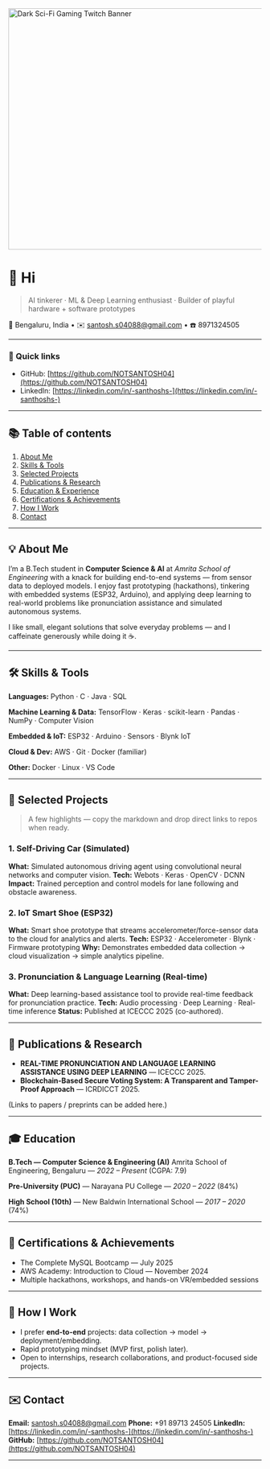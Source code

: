 
<img width="1200" height="480" alt="Dark Sci-Fi Gaming Twitch Banner" src="https://github.com/user-attachments/assets/b5d73eb9-3baa-4904-b7a5-53741cdb081c" />

# 👋 Hi

> AI tinkerer · ML & Deep Learning enthusiast · Builder of playful hardware + software prototypes

📍 Bengaluru, India • ✉️ [santosh.s04088@gmail.com](mailto:santosh.s04088@gmail.com) • ☎️ 8971324505

---

### 🔗 Quick links

* GitHub: [https://github.com/NOTSANTOSH04](https://github.com/NOTSANTOSH04)
* LinkedIn: [https://linkedin.com/in/-santhoshs-](https://linkedin.com/in/-santhoshs-)

---

## 📚 Table of contents

1. [About Me](#about-me)
2. [Skills & Tools](#skills--tools)
3. [Selected Projects](#selected-projects)
4. [Publications & Research](#publications--research)
5. [Education & Experience](#education--experience)
6. [Certifications & Achievements](#certifications--achievements)
7. [How I Work](#how-i-work)
8. [Contact](#contact)

---

## 💡 About Me

I’m a B.Tech student in **Computer Science & AI** at *Amrita School of Engineering* with a knack for building end-to-end systems — from sensor data to deployed models. I enjoy fast prototyping (hackathons), tinkering with embedded systems (ESP32, Arduino), and applying deep learning to real-world problems like pronunciation assistance and simulated autonomous systems.

I like small, elegant solutions that solve everyday problems — and I caffeinate generously while doing it ☕.

---

## 🛠️ Skills & Tools

**Languages:** Python · C · Java · SQL

**Machine Learning & Data:** TensorFlow · Keras · scikit-learn · Pandas · NumPy · Computer Vision

**Embedded & IoT:** ESP32 · Arduino · Sensors · Blynk IoT

**Cloud & Dev:** AWS · Git · Docker (familiar)

**Other:** Docker · Linux · VS Code

---

## 🚀 Selected Projects

> A few highlights — copy the markdown and drop direct links to repos when ready.

### 1. Self-Driving Car (Simulated)

**What:** Simulated autonomous driving agent using convolutional neural networks and computer vision.
**Tech:** Webots · Keras · OpenCV · DCNN
**Impact:** Trained perception and control models for lane following and obstacle awareness.

### 2. IoT Smart Shoe (ESP32)

**What:** Smart shoe prototype that streams accelerometer/force-sensor data to the cloud for analytics and alerts.
**Tech:** ESP32 · Accelerometer · Blynk · Firmware prototyping
**Why:** Demonstrates embedded data collection → cloud visualization → simple analytics pipeline.

### 3. Pronunciation & Language Learning (Real-time)

**What:** Deep learning-based assistance tool to provide real-time feedback for pronunciation practice.
**Tech:** Audio processing · Deep Learning · Real-time inference
**Status:** Published at ICECCC 2025 (co-authored).

---

## 📖 Publications & Research

* **REAL-TIME PRONUNCIATION AND LANGUAGE LEARNING ASSISTANCE USING DEEP LEARNING** — ICECCC 2025.
* **Blockchain-Based Secure Voting System: A Transparent and Tamper-Proof Approach** — ICRDICCT 2025.

(Links to papers / preprints can be added here.)

---

## 🎓 Education

**B.Tech — Computer Science & Engineering (AI)**
Amrita School of Engineering, Bengaluru — *2022 – Present* (CGPA: 7.9)

**Pre-University (PUC)** — Narayana PU College — *2020 – 2022* (84%)

**High School (10th)** — New Baldwin International School — *2017 – 2020* (74%)

---

## 🏅 Certifications & Achievements

* The Complete MySQL Bootcamp — July 2025
* AWS Academy: Introduction to Cloud — November 2024
* Multiple hackathons, workshops, and hands-on VR/embedded sessions

---

## 🧭 How I Work

* I prefer **end-to-end** projects: data collection → model → deployment/embedding.
* Rapid prototyping mindset (MVP first, polish later).
* Open to internships, research collaborations, and product-focused side projects.

---

## ✉️ Contact

**Email:** [santosh.s04088@gmail.com](mailto:santosh.s04088@gmail.com)
**Phone:** +91 89713 24505
**LinkedIn:** [https://linkedin.com/in/-santhoshs-](https://linkedin.com/in/-santhoshs-)
**GitHub:** [https://github.com/NOTSANTOSH04](https://github.com/NOTSANTOSH04)

---
